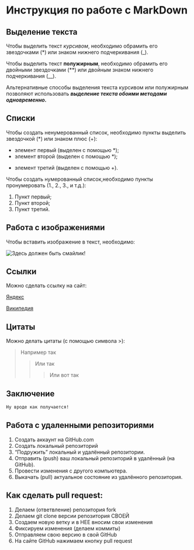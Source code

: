 # Инструкция по работе с MarkDown

## Выделение текста

Чтобы выделить текст *курсивом*, необходимо обрамить его звездочками (*) или знаком нижнего подчеркивания (_).

Чтобы выделить текст **полужирным**, необходимо обрамить его двойными звездочками (**) или двойным знаком нижнего подчеркивания (__).

Альтернативные способы выделения текста курсивом или полужирным позволяют использовать _**выделение текста обоими методами одновременно.**_

## Списки

Чтобы создать ненумерованный список, необходимо пункты выделить звездочкой (*) или знаком плюс (+):

* элемент первый (выделен с помощью *);
* элемент второй (выделен с помощью *);
+ элемент третий (выделен с помощью +).

Чтобы создать нумерованный список,необходимо пункты пронумеровать (1., 2., 3., и т.д.):

1. Пункт первый;
2. Пункт второй;
3. Пункт третий.


## Работа с изображениями

Чтобы вставить изображение в текст, необходимо:

![Здесь должен быть смайлик!](smile.jpg)

## Ссылки

Можно сделать ссылку на сайт:

[Яндекс](https://ya.ru/)

[Википедия](https://ru.wikipedia.org)

## Цитаты

Можно делать цитаты (с помощью символа >):
>Например так
>>Или так
>>>Или вот так

## Заключение

```sh
Ну вроде как получается!
```

## Работа с удаленными репозиториями

1. Создать аккаунт на GitHub.com
2. Создать локальный репозиторий
3. “Подружить” локальный и удалённый репозитории. 
4. Отправить (push) ваш локальный репозиторий в удалённый (на GitHub).
5. Провести изменения с другого компьютера.
6. Выкачать (pull) актуальное состояние из удалённого репозитория.

## Как сделать pull request:
1. Делаем (ответвление) репозитория fork
2. Делаем git clone   версии репозитория СВОЕЙ
3. Создаем новую ветку и в НЕЕ вносим свои изменения
4. Фиксируем изменения (делаем коммиты)
5. Отправляем свою версию в свой GitHub
6. На сайте GitHub нажимаем кнопку pull request